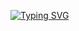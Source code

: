   [![Typing SVG](https://readme-typing-svg.herokuapp.com/?color=1E90FF&size=35&center=true&vCenter=true&width=1000&lines=HELLO,+My+name+is+Lucas+Burguêz;I'm+27+years+old;I'm+from+Brazil;Data+Scientist+on+the+rise;Be+Welcome!+:%29)](https://git.io/typing-svg)


